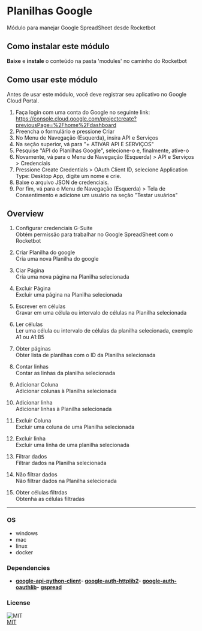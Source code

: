 



# Planilhas Google
  
Módulo para manejar Google SpreadSheet desde Rocketbot  

## Como instalar este módulo
  
__Baixe__ e __instale__ o conteúdo na pasta 'modules' no caminho do Rocketbot  

## Como usar este módulo

Antes de usar este módulo, você deve registrar seu aplicativo no Google Cloud Portal.

1. Faça login com uma conta do Google no seguinte link: https://console.cloud.google.com/projectcreate?previousPage=%2Fhome%2Fdashboard
2. Preencha o formulário e pressione Criar
3. No Menu de Navegação (Esquerda), insira API e Serviços
4. Na seção superior, vá para "+ ATIVAR API E SERVIÇOS"
5. Pesquise "API do Planilhas Google", selecione-o e, finalmente, ative-o
6. Novamente, vá para o Menu de Navegação (Esquerda) > API e Serviços > Credenciais
7. Pressione Create Credentials > OAuth Client ID, selecione Application Type: Desktop App, digite um nome e crie.
8. Baixe o arquivo JSON de credenciais.
9. Por fim, vá para o Menu de Navegação (Esquerda) > Tela de Consentimento e adicione um usuário na seção "Testar usuários"

## Overview

1. Configurar credenciais G-Suite  
Obtém permissão para trabalhar no Google SpreadSheet com o Rocketbot

2. Criar Planilha do google  
Cria uma nova Planilha do google

3. Ciar Página  
Cria uma nova página na Planilha selecionada

4. Excluir Página  
Excluir uma página na Planilha selecionada

5. Escrever em células  
Gravar em uma célula ou intervalo de células na Planilha selecionada

6. Ler células  
Ler uma célula ou intervalo de células da planilha selecionada, exemplo A1 ou A1:B5

7. Obter páginas  
Obter lista de planilhas com o ID da Planilha selecionada

8. Contar linhas  
Contar as linhas da planilha selecionada

9. Adicionar Coluna  
Adicionar colunas à Planilha selecionada

10. Adicionar linha  
Adicionar linhas à Planilha selecionada

11. Excluir Coluna  
Excluir uma coluna de uma Planilha selecionada

12. Excluir linha  
Excluir uma linha de uma planilha selecionada

13. Filtrar dados  
Filtrar dados na Planilha selecionada

14. Não filtrar dados  
Não filtrar dados na Planilha selecionada

15. Obter células filtrdas  
Obtenha as células filtradas  




----
### OS

- windows
- mac
- linux
- docker

### Dependencies
- [**google-api-python-client**](https://pypi.org/project/google-api-python-client/)- [**google-auth-httplib2**](https://pypi.org/project/google-auth-httplib2/)- [**google-auth-oauthlib**](https://pypi.org/project/google-auth-oauthlib/)- [**gspread**](https://pypi.org/project/gspread/)
### License
  
![MIT](https://camo.githubusercontent.com/107590fac8cbd65071396bb4d04040f76cde5bde/687474703a2f2f696d672e736869656c64732e696f2f3a6c6963656e73652d6d69742d626c75652e7376673f7374796c653d666c61742d737175617265)  
[MIT](http://opensource.org/licenses/mit-license.ph)